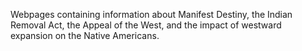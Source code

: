 Webpages containing information about Manifest Destiny, the Indian Removal Act, the Appeal of the West, and the impact of westward expansion on the Native Americans.
